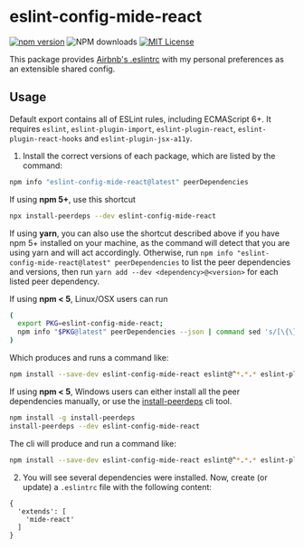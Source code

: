 # eslint-config-mide-react

[![npm version](https://badge.fury.io/js/eslint-config-mide-react.svg)](http://badge.fury.io/js/eslint-config-mide-react)
![NPM downloads](https://img.shields.io/npm/dm/eslint-config-mide-react)
[![MIT License](https://img.shields.io/badge/license-MIT-red.svg?style=flat)](https://github.com/MikhailTSE/eslint-config-mide/blob/main/packages/eslint-config-mide-react/LICENSE)

This package provides [Airbnb's .eslintrc](https://github.com/airbnb/javascript/tree/master/packages/eslint-config-airbnb) with my personal preferences as an extensible shared config.

## Usage

Default export contains all of ESLint rules, including ECMAScript 6+. It requires `eslint`, `eslint-plugin-import`, `eslint-plugin-react`, `eslint-plugin-react-hooks` and `eslint-plugin-jsx-a11y`.

1. Install the correct versions of each package, which are listed by the command:

```sh
npm info "eslint-config-mide-react@latest" peerDependencies
```

If using **npm 5+**, use this shortcut

```sh
npx install-peerdeps --dev eslint-config-mide-react
```

If using **yarn**, you can also use the shortcut described above if you have npm 5+ installed on your machine, as the command will detect that you are using yarn and will act accordingly. Otherwise, run `npm info "eslint-config-mide-react@latest" peerDependencies` to list the peer dependencies and versions, then run `yarn add --dev <dependency>@<version>` for each listed peer dependency.

If using **npm < 5**, Linux/OSX users can run

```sh
(
  export PKG=eslint-config-mide-react;
  npm info "$PKG@latest" peerDependencies --json | command sed 's/[\{\},]//g ; s/: /@/g' | xargs npm install --save-dev "$PKG@latest"
)
```

Which produces and runs a command like:

```sh
npm install --save-dev eslint-config-mide-react eslint@^*.*.* eslint-plugin-import@^*.*.* eslint-plugin-react@^*.*.* eslint-plugin-react-hooks@^*.*.* eslint-plugin-jsx-a11y@^*.*.*
```

If using **npm < 5**, Windows users can either install all the peer dependencies manually, or use the [install-peerdeps](https://github.com/nathanhleung/install-peerdeps) cli tool.

```sh
npm install -g install-peerdeps
install-peerdeps --dev eslint-config-mide-react
```

The cli will produce and run a command like:

```sh
npm install --save-dev eslint-config-mide-react eslint@^*.*.* eslint-plugin-import@^*.*.* eslint-plugin-react@^*.*.* eslint-plugin-react-hooks@^*.*.* eslint-plugin-jsx-a11y@^*.*.*
```

2. You will see several dependencies were installed. Now, create (or update) a `.eslintrc` file with the following content:

```
{
  'extends': [
    'mide-react'
  ]
}
```
